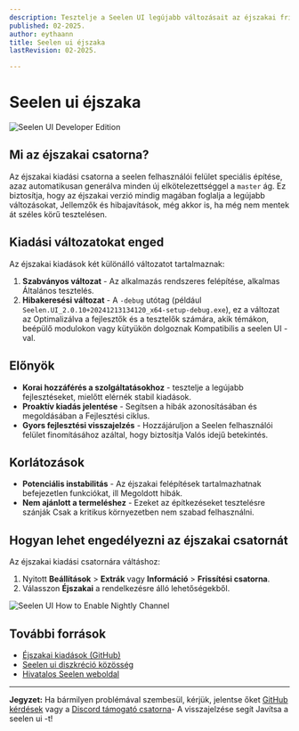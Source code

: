 ```yaml
---
description: Tesztelje a Seelen UI legújabb változásait az éjszakai frissítési csatornával!
published: 02-2025.
author: eythaann
title: Seelen ui éjszaka
lastRevision: 02-2025.

---
```


# Seelen ui éjszaka

![Seelen UI Developer Edition](https://github.com/user-attachments/assets/76634b49-7b09-4ef2-9643-e93542309f5d)

## Mi az éjszakai csatorna?

Az éjszakai kiadási csatorna a seelen felhasználói felület speciális építése, azaz
 automatikusan generálva minden új elkötelezettséggel a `master` ág. Ez
 biztosítja, hogy az éjszakai verzió mindig magában foglalja a legújabb változásokat,
 Jellemzők és hibajavítások, még akkor is, ha még nem mentek át széles körű tesztelésen.

## Kiadási változatokat enged

Az éjszakai kiadások két különálló változatot tartalmaznak:

1. **Szabványos változat** - Az alkalmazás rendszeres felépítése, alkalmas
    Általános tesztelés.
2. **Hibakeresési változat** - A `-debug` utótag (például
   `Seelen.UI_2.0.10+20241213134120_x64-setup-debug.exe`), ez a változat az
    Optimalizálva a fejlesztők és a tesztelők számára, akik témákon, beépülő modulokon vagy kütyükön dolgoznak
    Kompatibilis a seelen UI -val.

## Előnyök

* **Korai hozzáférés a szolgáltatásokhoz** - tesztelje a legújabb fejlesztéseket, mielőtt elérnék
   stabil kiadások.
* **Proaktív kiadás jelentése** - Segítsen a hibák azonosításában és megoldásában a
   Fejlesztési ciklus.
* **Gyors fejlesztési visszajelzés** - Hozzájáruljon a Seelen felhasználói felület finomításához azáltal, hogy biztosítja
   Valós idejű betekintés.

## Korlátozások

* **Potenciális instabilitás** - Az éjszakai felépítések tartalmazhatnak befejezetlen funkciókat, ill
   Megoldott hibák.
* **Nem ajánlott a termeléshez** - Ezeket az építkezéseket tesztelésre szánják
   Csak a kritikus környezetben nem szabad felhasználni.

## Hogyan lehet engedélyezni az éjszakai csatornát

Az éjszakai kiadási csatornára váltáshoz:

1. Nyitott **Beállítások** > **Extrák** vagy **Információ** > **Frissítési csatorna**.
2. Válasszon **Éjszakai** a rendelkezésre álló lehetőségekből.

![Seelen UI How to Enable Nightly Channel](https://github.com/user-attachments/assets/ae88aeac-98cc-4424-a9e7-fb59740b694e)

## További források

* [Éjszakai kiadások (GitHub)](https://github.com/eythaann/Seelen-UI/releases/tag/nightly)
* [Seelen ui diszkréció közösség](https://discord.gg/ABfASx5ZAJ)
* [Hivatalos Seelen weboldal](https://seelen.io)

***

**Jegyzet:** Ha bármilyen problémával szembesül, kérjük, jelentse őket
[GitHub kérdések](https://github.com/eythaann/Seelen-UI/issues) vagy a
[Discord támogató csatorna](https://discord.gg/ABfASx5ZAJ)- A visszajelzése segít
 Javítsa a seelen ui -t!
